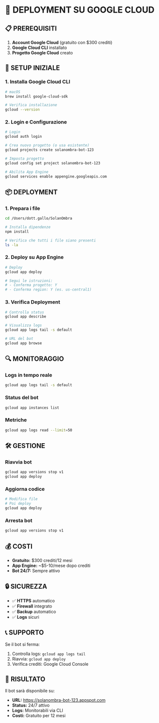 # 🚀 DEPLOYMENT SU GOOGLE CLOUD

## 📋 PREREQUISITI

1. **Account Google Cloud** (gratuito con $300 crediti)
2. **Google Cloud CLI** installato
3. **Progetto Google Cloud** creato

## 🔧 SETUP INIZIALE

### 1. Installa Google Cloud CLI
```bash
# macOS
brew install google-cloud-sdk

# Verifica installazione
gcloud --version
```

### 2. Login e Configurazione
```bash
# Login
gcloud auth login

# Crea nuovo progetto (o usa esistente)
gcloud projects create solanombra-bot-123

# Imposta progetto
gcloud config set project solanombra-bot-123

# Abilita App Engine
gcloud services enable appengine.googleapis.com
```

## 📦 DEPLOYMENT

### 1. Prepara i file
```bash
cd /Users/dott.gallo/SolanOmbra

# Installa dipendenze
npm install

# Verifica che tutti i file siano presenti
ls -la
```

### 2. Deploy su App Engine
```bash
# Deploy
gcloud app deploy

# Segui le istruzioni:
# - Conferma progetto: Y
# - Conferma region: Y (es. us-central1)
```

### 3. Verifica Deployment
```bash
# Controlla status
gcloud app describe

# Visualizza logs
gcloud app logs tail -s default

# URL del bot
gcloud app browse
```

## 🔍 MONITORAGGIO

### Logs in tempo reale
```bash
gcloud app logs tail -s default
```

### Status del bot
```bash
gcloud app instances list
```

### Metriche
```bash
gcloud app logs read --limit=50
```

## 🛠️ GESTIONE

### Riavvia bot
```bash
gcloud app versions stop v1
gcloud app deploy
```

### Aggiorna codice
```bash
# Modifica file
# Poi deploy
gcloud app deploy
```

### Arresta bot
```bash
gcloud app versions stop v1
```

## 💰 COSTI

- **Gratuito:** $300 crediti/12 mesi
- **App Engine:** ~$5-10/mese dopo crediti
- **Bot 24/7:** Sempre attivo

## 🔒 SICUREZZA

- ✅ **HTTPS** automatico
- ✅ **Firewall** integrato
- ✅ **Backup** automatico
- ✅ **Logs** sicuri

## 📞 SUPPORTO

Se il bot si ferma:
1. Controlla logs: `gcloud app logs tail`
2. Riavvia: `gcloud app deploy`
3. Verifica crediti: Google Cloud Console

## 🎯 RISULTATO

Il bot sarà disponibile su:
- **URL:** https://solanombra-bot-123.appspot.com
- **Status:** 24/7 attivo
- **Logs:** Monitorabili via CLI
- **Costi:** Gratuito per 12 mesi 